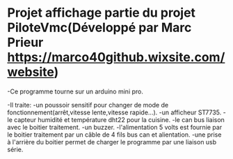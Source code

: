 ﻿

# Projet affichage partie du projet PiloteVmc(Développé par Marc Prieur https://marco40github.wixsite.com/website)

-Ce programme tourne sur un arduino mini pro.

-Il traite:
	-un poussoir sensitif pour changer de mode de fonctionnement(arrêt,vitesse lente,vitesse rapide...).
	-un afficheur ST7735.
	-le capteur humidité et température dht22 pour la cuisine.
	-le can bus liaison avec le boitier traitement.
	-un buzzer.
	-l'alimentation 5 volts est fournie par le boitier traitement par un câble de 4 fils bus can et alientation.
	-une prise à l'arrière du boitier permet de charger le programme par une liaison usb série.
	
	




